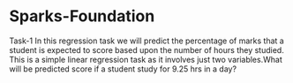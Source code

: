 # Sparks-Foundation
Task-1
In this regression task we will predict the percentage of marks that a student is expected to score based upon the number of hours they studied. This is a simple linear regression task as it involves just two variables.What will be predicted score if a student study for 9.25 hrs in a day?
